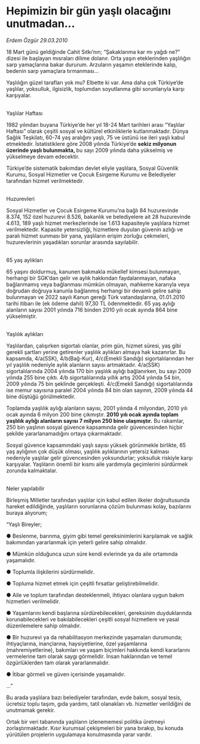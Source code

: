 # Hepimizin bir gün yaşlı olacağını unutmadan...

*Erdem Özgür 29.03.2010*

<div class="yazi"><p>18 Mart günü geldiğinde Cahit Sıtkı’nın; “Şakaklarıma kar mı yağdı ne?” dizesi ile başlayan mısraları dilime dolanır. Orta yaşın eteklerinden yaşlılığın sarp yamaçlarına bakar dururum. Arzuların yaşamın eteklerinde kalıp, bedenin sarp yamaçlara tırmanması...</p>
<p>Yaşlılığın güzel tarafları yok mu? Elbette ki var. Ama daha çok Türkiye’de yaşlılar, yoksulluk, ilgisizlik, toplumdan soyutlanma gibi sorunlarıyla karşı karşıyalar. </p>
<br/>Yaşlılar Haftası
<p>1982 yılından buyana Türkiye’de her yıl 18-24 Mart tarihleri arası “Yaşlılar Haftası” olarak çeşitli sosyal ve kültürel etkinliklerle kutlanmaktadır. Dünya Sağlık Teşkilatı, 60-74 yaş aralığını yaşlı, 75 ve üstünü ise ileri yaşlı kabul etmektedir. İstatistiklere göre 2008 yılında Türkiye’de <b>sekiz milyonun üzerinde yaşlı bulunmakta, </b>bu sayı 2009 yılında daha yükselmiş ve yükselmeye devam edecektir.<b> </b></p>
<p>Türkiye’de sistematik bakımdan devlet eliyle yaşlılara, Sosyal Güvenlik Kurumu, Sosyal Hizmetler ve Çocuk Esirgeme Kurumu ve Belediyeler tarafından hizmet verilmektedir. </p>
<br/>Huzurevleri
<p>Sosyal Hizmetler ve Çocuk Esirgeme Kurumu’na bağlı 84 huzurevinde 8.374, 152 özel huzurevi 8.526, bakanlık ve belediyelere ait 28 huzurevinde 4.613, 189 yaşlı hizmet merkezlerinde ise 1.613 kapasiteyle yaşlılara hizmet verilmektedir. Kapasite yetersizliği, hizmetlere duyulan güvenin azlığı ve paralı hizmet sunması bir yana, yaşlıların erişim zorluğu çekmeleri, huzurevlerinin yaşadıkları sorunlar arasında sayılabilir.</p>
<br/>65 yaş aylıkları 
<p>65 yaşını doldurmuş, kanunen bakmakla mükellef kimsesi bulunmayan, herhangi bir SGK’dan gelir ve aylık hakkından faydalanmayan, nafaka bağlanmamış veya bağlanması mümkün olmayan, mahkeme kararıyla veya doğrudan doğruya kanunla bağlanmış herhangi bir devamlı gelire sahip bulunmayan ve 2022 sayılı Kanun gereği Türk vatandaşlarına, 01.01.2010 tarihi itibarı ile (ek ödeme dahil) 97,30 TL ödenmektedir. 65 yaş aylığı alanların sayısı 2001 yılında 716 binden 2010 yılı ocak ayında 864 bine yükselmiştir.</p>
<br/>Yaşlılık aylıkları
<p>Yaşlılardan, çalışırken sigortalı olanlar, prim gün, hizmet süresi, yaş gibi gerekli şartları yerine getirenler yaşlılık aylıkları almaya hak kazanırlar. Bu kapsamda, 4/a(SSK), 4/b(Bağ-Kur), 4/c(Emekli Sandığı) sigortalılarından her yıl yaşlılık nedeniyle aylık alanların sayısı artmaktadır. 4/a(SSK) sigortalılarında 2004 yılında 170 bin yaşlılık aylığı bağlanırken, bu sayı 2009 yılında 255 bine çıktı. 4/b sigortalılarında yıllık artış 2004 yılında 54 bin, 2009 yılında 75 bin şeklinde gerçekleşti. 4/c(Emekli Sandığı) sigortalılarında ise memur sayısına paralel 2004 yılında 84 bin olan sayının, 2009 yılında 44 bine düştüğü görülmektedir.</p>
<p>Toplamda yaşlılık aylığı alanların sayısı, 2001 yılında 4 milyondan, 2010 yılı ocak ayında 6 milyon 200 bine çıkmıştır. <b>2010 yılı ocak ayında toplam yaşlılık aylığı alanların sayısı 7 milyon 250 bine ulaşmıştır.</b> Bu rakamlar, 250 bin yaşlının sosyal güvence kapsamında gelir güvencesinden hiçbir şekilde yararlanamadığını ortaya çıkarmaktadır. </p>
<p>Sosyal güvence kapsamındaki yaşlı sayısı yüksek görünmekle birlikte, 65 yaş aylığının çok düşük olması, yaşlılık aylıklarının yetersiz kalması nedeniyle yaşlılar gelir güvencesinden yoksundurlar; yoksulluk riskiyle karşı karşıyalar. Yaşlıların önemli bir kısmı aile yardımıyla geçimlerini sürdürmek zorunda kalmaktalar.</p>
<br/>Neler yapılabilir
<p>Birleşmiş Milletler tarafından yaşlılar için kabul edilen ilkeler doğrultusunda hareket edildiğinde, yaşlıların sorunlarına çözüm bulunması kolay, bazılarını buraya alıyorum;</p>
<p>“Yaşlı Bireyler;</p>
<p>● Beslenme, barınma, giyim gibi temel gereksinimlerini karşılamak ve sağlık bakımından yararlanmak için yeterli gelire sahip olmalıdır.</p>
<p>● Mümkün olduğunca uzun süre kendi evlerinde ya da aile ortamında yaşamalıdır.</p>
<p>● Toplumla ilişkilerini sürdürmelidir.</p>
<p>● Topluma hizmet etmek için çeşitli fırsatlar geliştirebilmelidir.</p>
<p>● Aile ve toplum tarafından desteklenmeli, ihtiyacı olanlara uygun bakım hizmetleri verilmelidir.</p>
<p>● Yaşamlarını kendi başlarına sürdürebilecekleri, gereksinim duyduklarında korunabilecekleri ve bakılabilecekleri çeşitli sosyal hizmetlere ve yasal düzenlemelere sahip olmalıdır.</p>
<p>● Bir huzurevi ya da rehabilitasyon merkezinde yaşamaları durumunda; ihtiyaçlarına, inançlarına, haysiyetlerine, özel yaşamlarına (mahremiyetlerine), bakımları ve yaşam biçimleri hakkında kendi kararlarını vermelerine tam olarak saygı görmelidir. İnsan haklarından ve temel özgürlüklerden tam olarak yararlanmalıdır.</p>
<p>● İtibar görmeli ve güven içerisinde yaşamalıdır.</p>
<p>...”</p>
<p>Bu arada yaşlılara bazı belediyeler tarafından, evde bakım, sosyal tesis, ücretsiz toplu taşım, gıda yardımı, tatil olanakları vb. hizmetler verildiğini de unutmamak gerekir.</p>
<p>Ortak bir veri tabanında yaşlıların izlenememesi politika üretmeyi zorlaştırmaktadır. Kısır kurumsal çekişmeleri bir yana bırakıp, bu konuda yürütülen projelerin uygulamaya konulmasında yarar vardır.</p></div>

